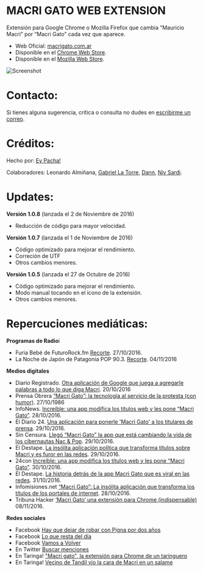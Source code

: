 # MACRI GATO WEB EXTENSION
Extensión para Google Chrome o Mozilla Firefox que cambia “Mauricio Macri” por “Macri Gato” cada vez que aparece.

- Web Oficial: [macrigato.com.ar](http://macrigato.com.ar)
- Disponible en el [Chrome Web
   Store](https://chrome.google.com/webstore/detail/macri-gato/lnjjbgjmogkocampmlmikfggonalliej).
- Disponible en el [Mozilla Web
   Store](https://addons.mozilla.org/es/firefox/addon/macrigato).
   
![Screenshot](https://raw.githubusercontent.com/eypacha/macri-gato/master/screenshots/google-888.jpg)

# Contacto:
Si tienes alguna sugerencia, crítica o consulta no dudes en [escribirme un correo](mailto:pachaguionbajo@gmail.com?Subject=Macri%20Gato).

# Créditos:
Hecho por: [Ey Pacha!](http://eypacha.com.ar)

Colaboradores: Leonardo Almiñana, [Gabriel La Torre](https://github.com/shizus), [Dann](https://twitter.com/Dannroda), [Niv Sardi](https://github.com/xaiki).

# Updates:

**Versión 1.0.8** (lanzada el 2 de Noviembre de 2016)
* Reducción de código para mayor velocidad.

**Versión 1.0.7** (lanzada el 1 de Noviembre de 2016)
* Código optimizado para mejorar el rendimiento.
* Correción de UTF
* Otros cambios menores.

**Versión 1.0.5** (lanzada el 27 de Octubre de 2016)
* Código optimizado para mejorar el rendimiento.
* Modo manual tocando en el ícono de la extensión.
* Otros cambios menores.

# Repercuciones mediáticas:

**Programas de Radio**i
* Furia Bebé de FuturoRock.fm [Recorte](https://soundcloud.com/ey-pacha/macrigato-en-furia-bebe). 27/10/2016.
* La Noche de Japón de Patagonia POP 90.3. [Recorte](https://soundcloud.com/ey-pacha/macrigato-en-la-noche-de-japon). 04/11/2016

**Medios digitales**
* Diario Registrado. [Otra aplicación de Google que juega a agregarle palabras a todo lo que diga Macri](http://www.diarioregistrado.com/sociedad/otra-aplicacion-de-google-que-juega-a-agregarle-palabras-a-todo-lo-que-diga-macri_a5808e4400c297bac2b684fd9). 20/10/2016 
* Prensa Obrera [“Macri Gato”: la tecnología al servicio de la protesta (con humor)](http://www.po.org.ar/prensaObrera/online/cultura/macri-gato-la-tecnologia-al-servicio-de-la-protesta-con-humor). 27/10/1986
* InfoNews. [Increíble: una app modifica los títulos web y les pone “Macri Gato”](www.infonews.com/nota/303057). 28/10/2016.
* El Diario 24. [Una aplicación para ponerle 'Macri Gato' a los titulares de prensa](http://www.eldiario24.com/nota/argentina/386596/aplicacion-para-ponerle-macri-gato-titulares-prensa.htm). 29/10/2016.
* Sin Censura. [Llegó “Macri Gato” la app que está cambiando la vida de los cibernautas Nac & Pop](http://sincensura.com.ar/2016/10/29/llego-cambiando-cibernautas/). 29/10/2016.
* El Destape. [La insólita aplicación política que transforma títulos sobre Macri y es furor en las redes](http://www.eldestapeweb.com/la-insolita-aplicacion-politica-que-transforma-titulos-macri-y-es-furor-las-redes-n22233). 29/10/2016.
* 24con  [Increíble: una app modifica los títulos web y les pone “Macri Gato”](http://www.24con.com/nota/157071-increible-una-app-modifica-los-titulos-web-y-les-pone-macri-gato/). 30/10/2016.
* El Destape. [La historia detrás de la app Macri Gato que es viral en las redes](http://www.eldestapeweb.com/la-historia-detras-la-app-macri-gato-que-es-viral-las-redes-sociales-n22270). 31/10/2016.
* Infomisiones.net [“Macri Gato”: La insólita aplicación que transforma los títulos de los portales de internet](http://www.infomisiones.net/macri-gato-la-insolita-aplicacion-que-transforma-los-titulos-de-los-portales-de-internet/). 28/10/2016.
* Tribuna Hacker [‘Macri Gato’ una extensión para Chrome (indispensable)](http://www.tribunahacker.com.ar/2016/11/macri-gato-gato-una-extension-para-chrome-indispensable) 08/11/2016.

**Redes sociales**
* Facebook [Hay que dejar de robar con Pigna por dos años](https://www.facebook.com/permalink.php?story_fbid=728271650658740&id=211627212323189)
* Facebook [Lo que resta del día](https://www.facebook.com/loquerestaunr/posts/1135118389871106)
* Facebook [Vamos a Volver](https://www.facebook.com/VamosAVolverNoticias/posts/1275940152479747)
* En Twitter [Buscar menciones](https://twitter.com/search?q=macrigato.com.ar)
* En Taringa! ["Macri gato", la extensión para Chrome de un taringuero](www.taringa.net/posts/noticias/19635334)
* En Taringa! [Vecino de Tandil vio la cara de Macri en un salame](https://www.taringa.net/post/info/19641022/Vecino-de-Tandil-vio-la-cara-de-Macri-en-un-salame.html)